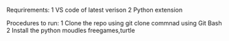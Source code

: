 Requrirements:
1 VS code of latest verison
2 Python extension 

Procedures to run:
1 Clone the repo using git clone commnad using Git Bash
2 Install the python moudles freegames,turtle
